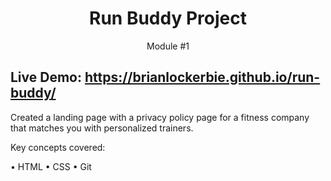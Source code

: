 <h1 align="center">Run Buddy Project</h1>
<p align="center">Module #1</p>

## Live Demo: https://brianlockerbie.github.io/run-buddy/

Created a landing page with a privacy policy page for a fitness company that matches you with personalized trainers.

Key concepts covered:

• HTML
• CSS
• Git
